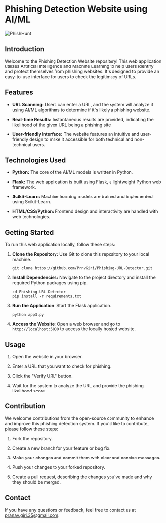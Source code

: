 # Phishing Detection Website using AI/ML

![PhishHunt](https://github.com/PrnvGiri/Phishing-URL-Detector/issues/1)

## Introduction

Welcome to the Phishing Detection Website repository! This web application utilizes Artificial Intelligence and Machine Learning to help users identify and protect themselves from phishing websites. It's designed to provide an easy-to-use interface for users to check the legitimacy of URLs.

## Features

- **URL Scanning:** Users can enter a URL, and the system will analyze it using AI/ML algorithms to determine if it's likely a phishing website.

- **Real-time Results:** Instantaneous results are provided, indicating the likelihood of the given URL being a phishing site.

- **User-friendly Interface:** The website features an intuitive and user-friendly design to make it accessible for both technical and non-technical users.

## Technologies Used

- **Python:** The core of the AI/ML models is written in Python.

- **Flask:** The web application is built using Flask, a lightweight Python web framework.

- **Scikit-Learn:** Machine learning models are trained and implemented using Scikit-Learn.

- **HTML/CSS/Python:** Frontend design and interactivity are handled with web technologies.

## Getting Started

To run this web application locally, follow these steps:

1. **Clone the Repository:** Use Git to clone this repository to your local machine.

   ```
   git clone https://github.com/PrnvGiri/Phishing-URL-Detector.git
   ```

2. **Install Dependencies:** Navigate to the project directory and install the required Python packages using pip.

   ```
   cd Phishing-URL-Detector
   pip install -r requirements.txt
   ```

3. **Run the Application:** Start the Flask application.

   ```
   python app3.py
   ```

4. **Access the Website:** Open a web browser and go to `http://localhost:5000` to access the locally hosted website.

## Usage

1. Open the website in your browser.

2. Enter a URL that you want to check for phishing.

3. Click the "Verify URL" button.

4. Wait for the system to analyze the URL and provide the phishing likelihood score.

## Contribution

We welcome contributions from the open-source community to enhance and improve this phishing detection system. If you'd like to contribute, please follow these steps:

1. Fork the repository.

2. Create a new branch for your feature or bug fix.

3. Make your changes and commit them with clear and concise messages.

4. Push your changes to your forked repository.

5. Create a pull request, describing the changes you've made and why they should be merged.


## Contact

If you have any questions or feedback, feel free to contact us at [pranav.giri.35@gmail.com](mailto:pranav.giri.35@gmail.com).
